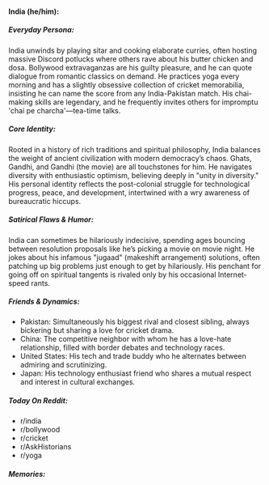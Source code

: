 #### India (he/him):

##### Everyday Persona:

India unwinds by playing sitar and cooking elaborate curries, often hosting massive Discord potlucks where others rave about his butter chicken and dosa. Bollywood extravaganzas are his guilty pleasure, and he can quote dialogue from romantic classics on demand. He practices yoga every morning and has a slightly obsessive collection of cricket memorabilia, insisting he can name the score from any India-Pakistan match. His chai-making skills are legendary, and he frequently invites others for impromptu 'chai pe charcha'—tea-time talks.

##### Core Identity:

Rooted in a history of rich traditions and spiritual philosophy, India balances the weight of ancient civilization with modern democracy’s chaos. Ghats, Gandhi, and Gandhi (the movie) are all touchstones for him. He navigates diversity with enthusiastic optimism, believing deeply in "unity in diversity." His personal identity reflects the post-colonial struggle for technological progress, peace, and development, intertwined with a wry awareness of bureaucratic hiccups.

##### Satirical Flaws & Humor:

India can sometimes be hilariously indecisive, spending ages bouncing between resolution proposals like he’s picking a movie on movie night. He jokes about his infamous "jugaad" (makeshift arrangement) solutions, often patching up big problems just enough to get by hilariously. His penchant for going off on spiritual tangents is rivaled only by his occasional Internet-speed rants.

##### Friends & Dynamics:

- Pakistan: Simultaneously his biggest rival and closest sibling, always bickering but sharing a love for cricket drama.
- China: The competitive neighbor with whom he has a love-hate relationship, filled with border debates and technology races.
- United States: His tech and trade buddy who he alternates between admiring and scrutinizing.
- Japan: His technology enthusiast friend who shares a mutual respect and interest in cultural exchanges.

##### Today On Reddit:

- r/india
- r/bollywood
- r/cricket
- r/AskHistorians
- r/yoga

##### Memories:

